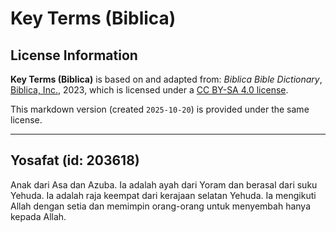 # Key Terms (Biblica)

## License Information

**Key Terms (Biblica)** is based on and adapted from: _Biblica Bible Dictionary_, [Biblica, Inc.](https://www.biblica.com/), 2023, which is licensed under a [CC BY-SA 4.0 license](https://creativecommons.org/licenses/by-sa/4.0/legalcode.en).

This markdown version (created `2025-10-20`) is provided under the same license.



--------------------------------

## Yosafat (id: 203618)

Anak dari Asa dan Azuba. Ia adalah ayah dari Yoram dan berasal dari suku Yehuda. Ia adalah raja keempat dari kerajaan selatan Yehuda. Ia mengikuti Allah dengan setia dan memimpin orang\-orang untuk menyembah hanya kepada Allah.


